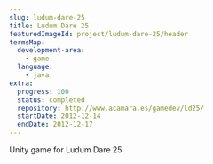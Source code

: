 ```yaml
---
slug: ludum-dare-25
title: Ludum Dare 25
featuredImageId: project/ludum-dare-25/header
termsMap:
  development-area:
    - game
  language:
    - java
extra:
  progress: 100
  status: completed
  repository: http://www.acamara.es/gamedev/ld25/
  startDate: 2012-12-14
  endDate: 2012-12-17
---
```


Unity game for Ludum Dare 25